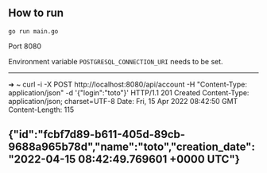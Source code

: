 ## How to run
`go run main.go`

Port 8080

Environment variable `POSTGRESQL_CONNECTION_URI` needs to be set.

----
➜  ~ curl -i -X POST http://localhost:8080/api/account -H "Content-Type: application/json"  -d '{"login":"toto"}'
HTTP/1.1 201 Created
Content-Type: application/json; charset=UTF-8
Date: Fri, 15 Apr 2022 08:42:50 GMT
Content-Length: 115

{"id":"fcbf7d89-b611-405d-89cb-9688a965b78d","name":"toto","creation_date":"2022-04-15 08:42:49.769601 +0000 UTC"}
----